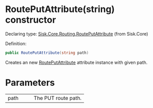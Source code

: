 <!--

Copyrights 2023 Sisk Framework - CypherPotato
Published under MIT license

!!! DO NOT EDIT THIS FILE !!!
This file was generated by a tool in the Sisk package. To edit the information in this documentation,
edit the XML documentation present in the Sisk source code.

-->


# RoutePutAttribute(string) constructor

Declaring type: [Sisk.Core.Routing.RoutePutAttribute](/spec/Sisk.Core.Routing.RoutePutAttribute.md) (from Sisk.Core)


Definition:

```cs
public RoutePutAttribute(string path)
```

Creates an new <a href="/spec/Sisk.Core.Routing.RoutePutAttribute.md">RoutePutAttribute</a> attribute instance with given path.


# Parameters

<table>
    <tbody>
<tr>
    <td width="33%">path</td>
    <td>The PUT route path.</td>
</tr>
    </tbody>
</table>

